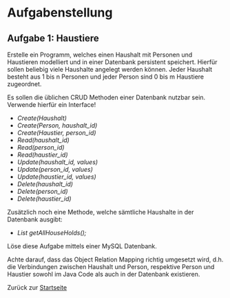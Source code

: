 # Aufgabenstellung

## Aufgabe 1: Haustiere

Erstelle ein Programm, welches einen Haushalt mit Personen und Haustieren modelliert und in einer Datenbank persistent speichert.
Hierfür sollen beliebig viele Haushalte angelegt werden können. Jeder Haushalt besteht aus 1 bis n Personen und jeder Person sind 0 bis m Haustiere zugeordnet.

Es sollen die üblichen CRUD Methoden einer Datenbank nutzbar sein. Verwende hierfür ein Interface!
- *Create(Haushalt)*
- *Create(Person, haushalt_id)*
- *Create(Haustier, person_id)*
- *Read(haushalt_id)*
- *Read(person_id)*
- *Read(haustier_id)*
- *Update(haushalt_id, values)*
- *Update(person_id, values)*
- *Update(haustier_id, values)*
- *Delete(haushalt_id)*
- *Delete(person_id)*
- *Delete(haustier_id)*

Zusätzlich noch eine Methode, welche sämtliche Haushalte in der Datenbank ausgibt:
- *List<Household> getAllHouseHolds();*

Löse diese Aufgabe mittels einer MySQL Datenbank.

Achte darauf, dass das Object Relation Mapping richtig umgesetzt wird, d.h. die Verbindungen zwischen Haushalt und Person, respektive Person und Haustier sowohl im Java Code als auch in der Datenbank existieren. 


Zurück zur [Startseite](README.md)